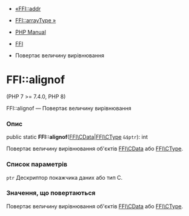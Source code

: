 - [«FFI::addr](ffi.addr.md)
- [FFI::arrayType »](ffi.arraytype.md)

- [PHP Manual](index.md)
- [FFI](class.ffi.md)
- Повертає величину вирівнювання

# FFI::alignof

(PHP 7 \>= 7.4.0, PHP 8)

FFI::alignof — Повертає величину вирівнювання

### Опис

public static
**FFI::alignof**([FFI\CData](class.ffi-cdata.md)\|[FFI\CType](class.ffi-ctype.md)
`&$ptr`): int

Повертає величину вирівнювання об'єктів
[FFI\CData](class.ffi-cdata.md) або [FFI\CType](class.ffi-ctype.md).

### Список параметрів

`ptr`
Дескриптор покажчика даних або тип C.

### Значення, що повертаються

Повертає величину вирівнювання об'єктів
[FFI\CData](class.ffi-cdata.md) або [FFI\CType](class.ffi-ctype.md).

